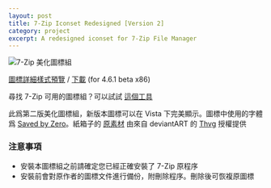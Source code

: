 ```yaml
---
layout: post
title: 7-Zip Iconset Redesigned [Version 2]
category: project
excerpt: A redesigned iconset for 7-Zip File Manager
---
```


<p><img src="http://static.sparanoid.com/7z-icon-2_logo_large.png" alt="7-Zip 美化圖標組"></p>

<p class="download"><a href="http://static.sparanoid.com/7z-icon-2_details_large.png">圖標詳細樣式預覽</a> / <a href="http://static.sparanoid.com/download/7z-icon-set-v2.7z">下載</a> (for 4.6.1 beta x86)</p>
<p class="note">尋找 7-Zip 可用的圖標組？可以試試 <a href="http://7ztm.de.vu/">這個工具</a></p>

<p>此爲第二版美化圖標組，新版本圖標可以在 Vista 下完美顯示。圖標中使用的字體爲 <a href="http://www.myfonts.com/fonts/larabie/saved-by-zero/">Saved by Zero</a>。紙箱子的 <a href="http://thvg.deviantart.com/art/Package-Icons-93530123">原素材</a> 由來自 deviantART 的 <a href="http://thvg.deviantart.com/">Thvg</a> 授權提供</p>

<h3>注意事項</h3>
<ul>
<li>安裝本圖標組之前請確定您已經正確安裝了 7-Zip 原程序</li>
<li>安裝前會對原作者的圖標文件進行備份，附刪除程序。刪除後可恢複原圖標</li>
</ul>
